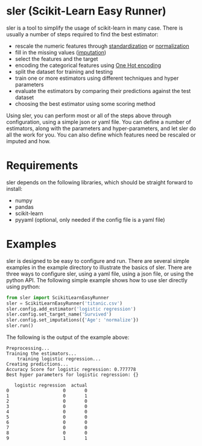 # sler (Scikit-Learn Easy Runner)

sler is a tool to simplify the usage of scikit-learn in many case.
There is usually a number of steps required to find the best estimator:
- rescale the numeric features through [standardization](http://scikit-learn.org/stable/modules/generated/sklearn.preprocessing.StandardScaler.html) or [normalization](http://scikit-learn.org/stable/modules/generated/sklearn.preprocessing.MinMaxScaler.html)
- fill in the missing values ([imputation](https://en.wikipedia.org/wiki/Imputation_(statistics)))
- select the features and the target
- encoding the categorical features using [One Hot encoding](https://en.wikipedia.org/wiki/One-hot)
- split the dataset for training and testing
- train one or more estimators using different techniques and hyper parameters
- evaluate the estimators by comparing their predictions against the test dataset
- choosing the best estimator using some scoring method

Using sler, you can perform most or all of the steps above through configuration, using a simple json or yaml file. You can define a number of estimators, along with the parameters and hyper-parameters, and let sler do all the work for you.
You can also define which features need be rescaled or imputed and how.

# Requirements
sler depends on the following libraries, which should be straight forward to install:
- numpy
- pandas
- scikit-learn
- pyyaml (optional, only needed if the config file is a yaml file)

# Examples
sler is designed to be easy to configure and run. There are several simple examples in the example directory to illustrate the basics of sler.
There are three ways to configure sler, using a yaml file, using a json file, or using the python API. The following simple example shows how to use sler directly using python:

```python
from sler import ScikitLearnEasyRunner
sler = ScikitLearnEasyRunner('titanic.csv')
sler.config.add_estimator('logistic regression')
sler.config.set_target_name('Survived')
sler.config.set_imputations({'Age': 'normalize'})
sler.run()
```

The following is the output of the example above:
```
Preprocessing...
Training the estimators...
	training logistic regression...
Creating predictions...
Accuracy Score for logistic regression: 0.777778
Best hyper parameters for logistic regression: {}

   logistic regression  actual
0                    0       0
1                    0       1
2                    0       0
3                    0       0
4                    0       0
5                    0       0
6                    0       0
7                    0       0
8                    0       0
9                    1       1
```